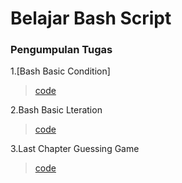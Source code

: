 # Belajar Bash Script

### Pengumpulan Tugas
1.[Bash Basic Condition]
> [code](source/1/treein.sh)

2.Bash Basic Lteration
> [code](source/2/direc.sh)

3.Last Chapter Guessing Game
> [code](source/3/gamenumber.sh)
